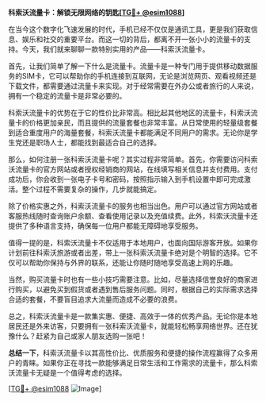 **科索沃流量卡：解锁无限网络的钥匙[[TG💪+ @esim1088](https://t.me/s/esim1088)]**

在当今这个数字化飞速发展的时代，手机已经不仅仅是通讯工具，更是我们获取信息、娱乐和社交的重要平台。而这一切的背后，都离不开一张小小的流量卡的支持。今天，我们就来聊聊一款特别实用的产品——科索沃流量卡。

首先，让我们简单了解一下什么是流量卡。流量卡是一种专门用于提供移动数据服务的SIM卡，它可以帮助你的手机连接到互联网，无论是浏览网页、观看视频还是下载文件，都需要通过流量卡来实现。对于经常需要在外办公或者旅行的人来说，拥有一个稳定的流量卡是非常必要的。

科索沃流量卡的优势在于它的性价比非常高。相比起其他地区的流量卡，科索沃流量卡的价格更加亲民，而且提供的流量套餐也非常丰富。从日常使用的轻量级套餐到适合重度用户的海量套餐，科索沃流量卡都能满足不同用户的需求。无论你是学生党还是职场人士，都能找到最适合自己的选择。

那么，如何注册一张科索沃流量卡呢？其实过程非常简单。首先，你需要访问科索沃流量卡的官方网站或者授权经销商的网站，在线填写相关信息并支付费用。支付成功后，你会收到一张电子卡号和密码，按照指示输入到手机设置中即可完成激活。整个过程不需要复杂的操作，几步就能搞定。

除了价格实惠之外，科索沃流量卡的服务也相当出色。用户可以通过官方网站或者客服热线随时查询账户余额、查看使用记录以及充值续费。此外，科索沃流量卡还提供了多种语言支持，确保每一位用户都能无障碍地享受服务。

值得一提的是，科索沃流量卡不仅适用于本地用户，也面向国际游客开放。如果你计划前往科索沃旅游或者出差，带上一张科索沃流量卡绝对是个明智的选择。它不仅可以帮助你保持与外界的联系，还能让你随时随地享受高速上网的乐趣。

当然，购买流量卡时也有一些小技巧需要注意。比如，尽量选择信誉良好的商家进行购买，以避免买到假货或者遇到售后服务问题。同时，根据自己的实际需求选择合适的套餐，不要盲目追求大流量而造成不必要的浪费。

总之，科索沃流量卡是一款集实惠、便捷、高效于一体的优秀产品。无论你是本地居民还是外来访客，只要拥有一张科索沃流量卡，就能轻松畅享网络世界。还在犹豫什么？赶紧为自己或家人朋友选购一张吧！

**总结一下**，科索沃流量卡以其高性价比、优质服务和便捷的操作流程赢得了众多用户的青睐。如果你正在寻找一款能够满足日常生活和工作需求的流量卡，那么科索沃流量卡无疑是一个值得考虑的选择。

[[TG💪+ @esim1088](https://t.me/s/esim1088) ![Image](https://i.postimg.cc/4NQfJmqS/Snipaste-2025-05-13-00-14-12.png)]